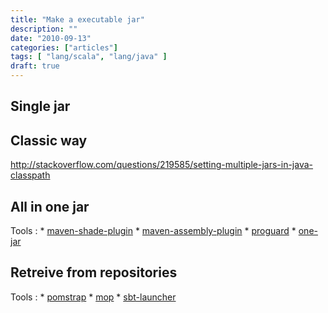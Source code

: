 ```yaml
---
title: "Make a executable jar"
description: ""
date: "2010-09-13"
categories: ["articles"]
tags: [ "lang/scala", "lang/java" ]
draft: true
---
```



## Single jar

## Classic way

http://stackoverflow.com/questions/219585/setting-multiple-jars-in-java-classpath

## All in one jar

Tools :
          * [maven-shade-plugin]()
          * [maven-assembly-plugin]()
          * [proguard]()
          * [one-jar]()

## Retreive from repositories

Tools :
          * [pomstrap]()
          * [mop]()
          * [sbt-launcher]()
